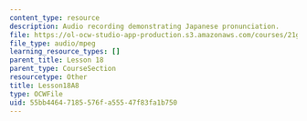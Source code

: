 ```yaml
---
content_type: resource
description: Audio recording demonstrating Japanese pronunciation.
file: https://ol-ocw-studio-app-production.s3.amazonaws.com/courses/21g-504-japanese-iv-spring-2009/55bb44647185576fa55547f83fa1b750_Lesson18A8.mp3
file_type: audio/mpeg
learning_resource_types: []
parent_title: Lesson 18
parent_type: CourseSection
resourcetype: Other
title: Lesson18A8
type: OCWFile
uid: 55bb4464-7185-576f-a555-47f83fa1b750
---
```

